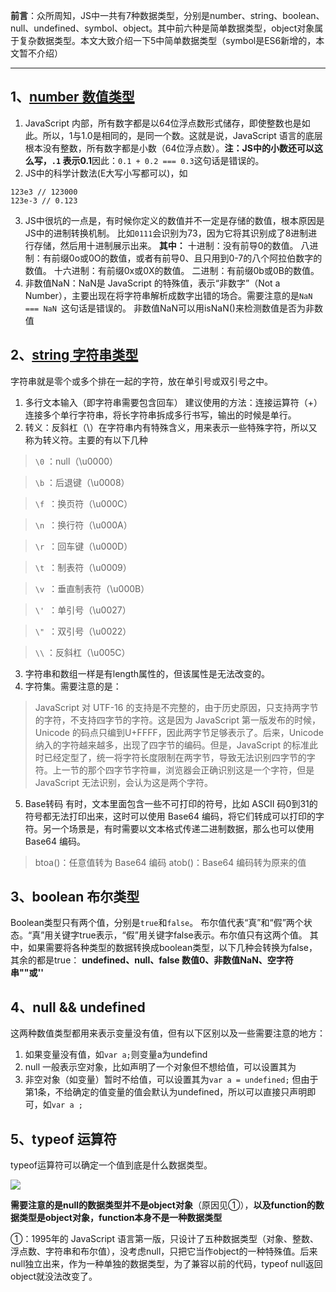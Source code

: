**前言**：众所周知，JS中一共有7种数据类型，分别是number、string、boolean、null、undefined、symbol、object。其中前六种是简单数据类型，object对象属于复杂数据类型。本文大致介绍一下5中简单数据类型（symbol是ES6新增的，本文暂不介绍）

---

## 1、[number 数值类型](http://javascript.ruanyifeng.com/grammar/number.html)

1. JavaScript 内部，所有数字都是以64位浮点数形式储存，即使整数也是如此。所以，1与1.0是相同的，是同一个数。这就是说，JavaScript 语言的底层根本没有整数，所有数字都是小数（64位浮点数）。**注：JS中的小数还可以这么写，`.1` 表示0.1**因此：`0.1 + 0.2 === 0.3`这句话是错误的。
2. JS中的科学计数法(E大写小写都可以)，如
```
123e3 // 123000
123e-3 // 0.123
```
3. JS中很坑的一点是，有时候你定义的数值并不一定是存储的数值，根本原因是JS中的进制转换机制。
比如`0111`会识别为73，因为它将其识别成了8进制进行存储，然后用十进制展示出来。
**其中：**
十进制：没有前导0的数值。
八进制：有前缀0o或0O的数值，或者有前导0、且只用到0-7的八个阿拉伯数字的数值。
十六进制：有前缀0x或0X的数值。
二进制：有前缀0b或0B的数值。
4. 非数值NaN：NaN是 JavaScript 的特殊值，表示“非数字”（Not a Number），主要出现在将字符串解析成数字出错的场合。需要注意的是`NaN === NaN `这句话是错误的。
非数值NaN可以用isNaN()来检测数值是否为非数值

## 2、[string 字符串类型](http://javascript.ruanyifeng.com/grammar/string.html)

字符串就是零个或多个排在一起的字符，放在单引号或双引号之中。
1. 多行文本输入（即字符串需要包含回车）
建议使用的方法：连接运算符（+）连接多个单行字符串，将长字符串拆成多行书写，输出的时候是单行。
2. 转义：反斜杠（\）在字符串内有特殊含义，用来表示一些特殊字符，所以又称为转义符。主要的有以下几种
> `\0` ：null（\u0000）

> `\b` ：后退键（\u0008）

> `\f `：换页符（\u000C）

> `\n `：换行符（\u000A）

> `\r `：回车键（\u000D）

> `\t `：制表符（\u0009）

> `\v `：垂直制表符（\u000B）

> `\' `：单引号（\u0027）

> `\" `：双引号（\u0022）

> `\\` ：反斜杠（\u005C）


3. 字符串和数组一样是有length属性的，但该属性是无法改变的。
4. 字符集。需要注意的是：
>JavaScript 对 UTF-16 的支持是不完整的，由于历史原因，只支持两字节的字符，不支持四字节的字符。这是因为 JavaScript 第一版发布的时候，Unicode 的码点只编到U+FFFF，因此两字节足够表示了。后来，Unicode 纳入的字符越来越多，出现了四字节的编码。但是，JavaScript 的标准此时已经定型了，统一将字符长度限制在两字节，导致无法识别四字节的字符。上一节的那个四字节字符𝌆，浏览器会正确识别这是一个字符，但是 JavaScript 无法识别，会认为这是两个字符。

5. Base转码
有时，文本里面包含一些不可打印的符号，比如 ASCII 码0到31的符号都无法打印出来，这时可以使用 Base64 编码，将它们转成可以打印的字符。另一个场景是，有时需要以文本格式传递二进制数据，那么也可以使用 Base64 编码。
>btoa()：任意值转为 Base64 编码
atob()：Base64 编码转为原来的值

## 3、boolean 布尔类型

Boolean类型只有两个值，分别是`true`和`false`。
布尔值代表“真”和“假”两个状态。“真”用关键字true表示，“假”用关键字false表示。布尔值只有这两个值。
其中，如果需要将各种类型的数据转换成boolean类型，以下几种会转换为false，其余的都是true：
**undefined、null、false
数值0、非数值NaN、空字符串""或''**

## 4、null && undefined

这两种数值类型都用来表示变量没有值，但有以下区别以及一些需要注意的地方：
1. 如果变量没有值，如`var a;`则变量a为undefind
2. null 一般表示空对象，比如声明了一个对象但不想给值，可以设置其为
3. 非空对象（如变量）暂时不给值，可以设置其为`var a = undefined;` 但由于第1条，不给确定的值变量的值会默认为undefined，所以可以直接只声明即可，如`var a ;`


## 5、typeof 运算符

typeof运算符可以确定一个值到底是什么数据类型。

![](https://upload-images.jianshu.io/upload_images/11827773-5fa6afa5c15489c8.png?imageMogr2/auto-orient/strip%7CimageView2/2/w/1240)

**需要注意的是null的数据类型并不是object对象**（原因见①），**以及function的数据类型是object对象，function本身不是一种数据类型**


①：1995年的 JavaScript 语言第一版，只设计了五种数据类型（对象、整数、浮点数、字符串和布尔值），没考虑null，只把它当作object的一种特殊值。后来null独立出来，作为一种单独的数据类型，为了兼容以前的代码，typeof null返回object就没法改变了。



